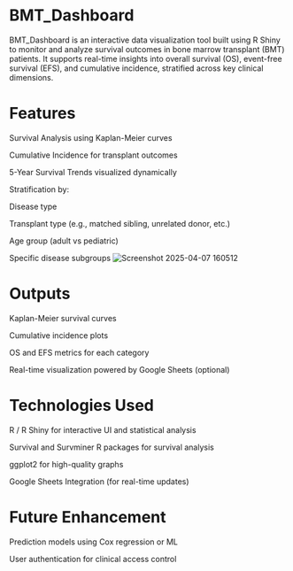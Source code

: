 # BMT_Dashboard
BMT_Dashboard is an interactive data visualization tool built using R Shiny to monitor and analyze survival outcomes in bone marrow transplant (BMT) patients. It supports real-time insights into overall survival (OS), event-free survival (EFS), and cumulative incidence, stratified across key clinical dimensions.

# Features
Survival Analysis using Kaplan-Meier curves

Cumulative Incidence for transplant outcomes

5-Year Survival Trends visualized dynamically

Stratification by:

Disease type

Transplant type (e.g., matched sibling, unrelated donor, etc.)

Age group (adult vs pediatric)

Specific disease subgroups
![Screenshot 2025-04-07 160512](https://github.com/user-attachments/assets/95a575c1-6295-439e-a40e-c3b28742f22f)

# Outputs
Kaplan-Meier survival curves

Cumulative incidence plots

OS and EFS metrics for each category

Real-time visualization powered by Google Sheets (optional)

# Technologies Used
R / R Shiny for interactive UI and statistical analysis

Survival and Survminer R packages for survival analysis

ggplot2 for high-quality graphs

Google Sheets Integration (for real-time updates)

# Future Enhancement

Prediction models using Cox regression or ML

User authentication for clinical access control
